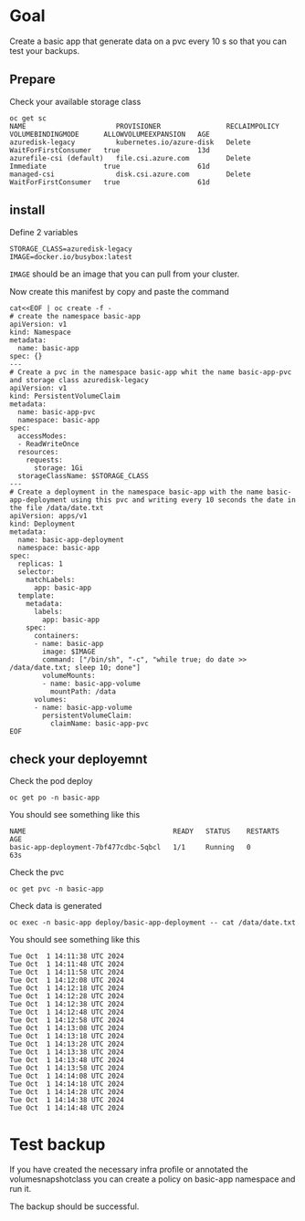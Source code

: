 # Goal 

Create a basic app that generate data on a pvc every 10 s so that you can test your backups.

## Prepare

Check your available storage class
```
oc get sc
NAME                      PROVISIONER                RECLAIMPOLICY   VOLUMEBINDINGMODE      ALLOWVOLUMEEXPANSION   AGE
azuredisk-legacy          kubernetes.io/azure-disk   Delete          WaitForFirstConsumer   true                   13d
azurefile-csi (default)   file.csi.azure.com         Delete          Immediate              true                   61d
managed-csi               disk.csi.azure.com         Delete          WaitForFirstConsumer   true                   61d
```


## install

Define 2 variables 
```
STORAGE_CLASS=azuredisk-legacy
IMAGE=docker.io/busybox:latest
```

`IMAGE` should be an image that you can pull from your cluster.

Now create this manifest by copy and paste the command
```
cat<<EOF | oc create -f -
# create the namespace basic-app
apiVersion: v1
kind: Namespace
metadata:
  name: basic-app
spec: {}
--- 
# Create a pvc in the namespace basic-app whit the name basic-app-pvc and storage class azuredisk-legacy 
apiVersion: v1
kind: PersistentVolumeClaim
metadata:
  name: basic-app-pvc
  namespace: basic-app
spec:
  accessModes:
  - ReadWriteOnce
  resources:
    requests:
      storage: 1Gi
  storageClassName: $STORAGE_CLASS
---
# Create a deployment in the namespace basic-app with the name basic-app-deployment using this pvc and writing every 10 seconds the date in the file /data/date.txt
apiVersion: apps/v1
kind: Deployment
metadata:
  name: basic-app-deployment
  namespace: basic-app
spec:
  replicas: 1
  selector:
    matchLabels:
      app: basic-app
  template:
    metadata:
      labels:
        app: basic-app
    spec:
      containers:
      - name: basic-app
        image: $IMAGE
        command: ["/bin/sh", "-c", "while true; do date >> /data/date.txt; sleep 10; done"]
        volumeMounts:
        - name: basic-app-volume
          mountPath: /data
      volumes:
      - name: basic-app-volume
        persistentVolumeClaim:
          claimName: basic-app-pvc
EOF
```

## check your deployemnt 
Check the pod deploy 
```
oc get po -n basic-app
```

You should see something like this 
```
NAME                                    READY   STATUS    RESTARTS   AGE
basic-app-deployment-7bf477cdbc-5qbcl   1/1     Running   0          63s
```

Check the pvc
```
oc get pvc -n basic-app
```

Check data is generated 
```
oc exec -n basic-app deploy/basic-app-deployment -- cat /data/date.txt
```

You should see something like this 
```
Tue Oct  1 14:11:38 UTC 2024
Tue Oct  1 14:11:48 UTC 2024
Tue Oct  1 14:11:58 UTC 2024
Tue Oct  1 14:12:08 UTC 2024
Tue Oct  1 14:12:18 UTC 2024
Tue Oct  1 14:12:28 UTC 2024
Tue Oct  1 14:12:38 UTC 2024
Tue Oct  1 14:12:48 UTC 2024
Tue Oct  1 14:12:58 UTC 2024
Tue Oct  1 14:13:08 UTC 2024
Tue Oct  1 14:13:18 UTC 2024
Tue Oct  1 14:13:28 UTC 2024
Tue Oct  1 14:13:38 UTC 2024
Tue Oct  1 14:13:48 UTC 2024
Tue Oct  1 14:13:58 UTC 2024
Tue Oct  1 14:14:08 UTC 2024
Tue Oct  1 14:14:18 UTC 2024
Tue Oct  1 14:14:28 UTC 2024
Tue Oct  1 14:14:38 UTC 2024
Tue Oct  1 14:14:48 UTC 2024
```

# Test backup 

If you have created the necessary infra profile or annotated the volumesnapshotclass you can create a policy on basic-app namespace and run it.

The backup should be successful.